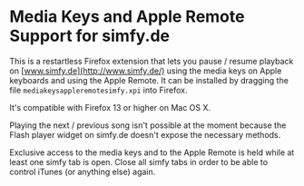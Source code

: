Media Keys and Apple Remote Support for simfy.de
================================================

This is a restartless Firefox extension that lets you pause / resume playback on [www.simfy.de](http://www.simfy.de/) using the media keys on Apple keyboards and using the Apple Remote. It can be installed by dragging the file ```mediakeysappleremotesimfy.xpi``` into Firefox.

It's compatible with Firefox 13 or higher on Mac OS X.

Playing the next / previous song isn't possible at the moment because the Flash player widget on simfy.de doesn't expose the necessary methods.

Exclusive access to the media keys and to the Apple Remote is held while at least one simfy tab is open. Close all simfy tabs in order to be able to control iTunes (or anything else) again.
